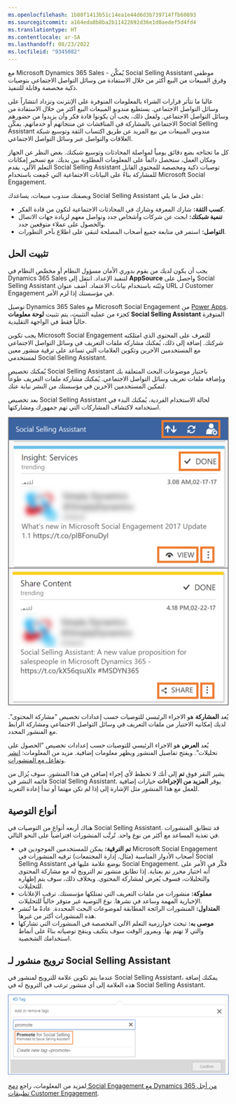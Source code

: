 ```yaml
---
ms.openlocfilehash: 1b88f1413b51c14ea1e44d6d3b739714ffb60893
ms.sourcegitcommit: a164eda8b8ba2b11422692d36e1d0aedef5d4fd4
ms.translationtype: HT
ms.contentlocale: ar-SA
ms.lasthandoff: 08/23/2022
ms.locfileid: "9345082"
---
```

مع Microsoft Dynamics 365 Sales - يُمكِّن Social Selling Assistant موظفي وفرق المبيعات من البيع أكثر من خلال الاستفادة من وسائل التواصل الاجتماعي بتوصيات ذكية مخصصة وقابلة للتنفيذ.

غالبا ما تتأثر قرارات الشراء بالمعلومات المتوفرة على الإنترنت وتزداد انتشاراً على وسائل التواصل الاجتماعي. يستطيع مندوبو المبيعات البيع أكثر من خلال الاستفادة من وسائل التواصل الاجتماعي. ولفعل ذلك، يجب أن يكونوا قادة فكر وأن يزيدوا من حضورهم الاجتماعي بالمشاركة في المناقشات عن منتجاتهم أو خدماتهم. يمكّن Social Selling Assistant مندوبي المبيعات من بيع المزيد عن طريق اكتساب الثقة وتوسيع شبكة العلاقات والتواصل عبر وسائل التواصل الاجتماعي.

كل ما تحتاجه بضع دقائق يومياً لمواصلة المحادثات وتوسيع شبكتك. بغض النظر عن الجهاز ومكان العمل، ستحصل دائماً على المعلومات المطلوبة بين يديك. مع تسخير إمكانات التعلم الآلي، يقدم Social Selling Assistant توصيات ذكية ومخصصة للمحتوى القابل للمشاركة بناءً على البيانات الاجتماعية التي جُمِعت باستخدام Microsoft Social Engagement.

وبصفتك مندوب مبيعات، يساعدك Social Selling Assistant على فعل ما يلي:

- **كسب الثقة:** شارك المعرفة وشارك في المحادثات الاجتماعية لتكون من قادة الفكر.
- **تنمية شبكتك:** ابحث عن شركات وأشخاص جدد وتواصل معهم لزيادة جهات الاتصال والحصول على عملاء متوقعين جدد.
- **التواصل:** استمر في متابعة جميع أصحاب المصلحة لتبقى على اطلاع بآخر التطورات.

## <a name="install-the-solution"></a>تثبيت الحل

يجب أن يكون لديك من يقوم بدوري الأمان مسؤول النظام أو مخصِّص النظام في Dynamics 365 Sales لتنفيذ الإعداد. انتقل إلى **AppSource** واحصل على Social Selling Assistant وثبّته باستخدام بيانات الاعتماد. أضف عنوان URL لـ Customer Engagement في مؤسستك إذا لزم الأمر.

توصيل Dynamics 365 Sales مع Microsoft Social Engagement من [Power Apps](https://make.powerapps.com/). كجزء من عمليه التثبيت، يتم تثبيت **لوحة معلومات Social Selling Assistant** المتوفرة حالياً فقط في الواجهة التقليدية.

يجب تكوين Microsoft Social Engagement للتعرف على المحتوى الذي امتلكته شركتك. إضافة إلى ذلك، يُمكنك مشاركة ملفات التعريف في وسائل التواصل الاجتماعي مع المستخدمين الآخرين وتكوين العلامات التي تساعد على ترقية منشور معين لمستخدمي Social Selling Assistant.

يُمكنك تخصيص Social Selling Assistant باختيار موضوعات البحث المتعلقة بك وبإضافة ملفات تعريف وسائل التواصل الاجتماعي. يُمكنك مشاركة ملفات التعريف طوعاً لتمكين المستخدمين الآخرين في مؤسستك من النشر نيابة عنك.

بعد تخصيص Social Selling Assistant لحالة الاستخدام الفردية، يُمكنك البدء في استخدامه لاكتشاف المشاركات التي تهم جمهورك ومشاركتها.

![يتميز Social Selling Assistant بعناصر تحكم مميزة لإعادة الترتيب والتحديث والإعدادات. كمل يتميز بأزرار "تم" و"عرض" (وزر علامة الحذف بجوارها) و"مشاركة" (وعلامة الحذف).](../media/SI-Unit4-1.png)

يُعد **المشاركة** هو الاجراء الرئيسي للتوصيات حسب إعدادات تخصيص "مشاركة المحتوى". لديك إمكانيه الاختيار من ملفات التعريف في وسائل التواصل الاجتماعي ومشاركة الرابط مع المنشور المحدد.

يُعد **العرض** هو الاجراء الرئيسي للتوصيات حسب إعدادات تخصيص "الحصول على تحليلات". ويفتح تفاصيل المنشور ويظهر معلومات إضافية. مزيد من المعلومات: [انشر وتفاعل مع المنشورات](/dynamics365/customer-engagement/social-engagement/publish-react-posts).

يشير النقر فوق **تم** إلى أنك لا تخطط لأي إجراء إضافي في هذا المنشور. سوف يُزال من قائمه النشر في Social Selling Assistant. يوفر **المزيد من الإجراءات** خيارات إضافية للعمل مع هذا المنشور مثل الإشارة إلى إذا لم تكن مهتما أو تبدأ إعادة التغريد.

## <a name="recommendation-types"></a>أنواع التوصية

هناك أربعه أنواع من التوصيات في Social Selling Assistant. قد تتطابق المنشورات في تغذية المساعد مع أكثر من نوع واحد. تُرتَّب المنشورات افتراضياً على النحو التالي.

- **تم الترقية:** يمكن للمستخدمين الموجودين في Microsoft Social Engagement أصحاب الأدوار المناسبة (مثال، إدارة المجتمعات) ترقيه المنشورات في Social Selling Assistant بوضع علامة عليها في Social Engagement. فكّر في الأمر على أنه اختيار محرر تم بعناية. إذا تطابق منشور تم الترويج له مع مشاركة المحتوى والتحليلات، فسوف يُعرض لمشاركة المحتوى. وبخلاف ذلك، سوف يتم إظهاره للتحليلات.
- **مملوكة:** منشورات من ملفات التعريف التي تمتلكها مؤسستك. ترقب الإعلانات الإخبارية المهمة وساعد في نشرها. نوع التوصية غير متوفر حالياً للتحليلات.
- **المتداول:** المنشورات الرائجة المطابقة لموضوعات البحث المحددة. عادةً ما تُنشر هذه المنشورات أكثر من غيرها.
- **موصى به:** تبحث خوارزمية التعلم الآلي المخصصة في المنشورات التي تشاركها والتي لا تهتم بها. وبمرور الوقت سوف يتكيف وينقح توصياته بناءً على أنماط استخدامك الشخصية.

## <a name="promote-a-post-to-the-social-selling-assistant"></a>ترويج منشور لـ Social Selling Assistant

عندما يتم تكوين علامة للترويج لمنشور في Social Selling Assistant، يمكنك إضافة هذه العلامة إلى أي منشور ترغب في الترويج له في Social Selling Assistant.

![تم تمييز نافذة العلامة مع ترويج للبيع الاجتماعي في نتائج البحث عن مصطلح "ترويج".](../media/SI-Unit4-2.png)

لمزيد من المعلومات، راجع [دمج Social Engagement مع Dynamics 365 من أجل تطبيقات Customer Engagement](/dynamics365/customer-engagement/social-engagement/integrate-social-engagement-dynamics-365).
